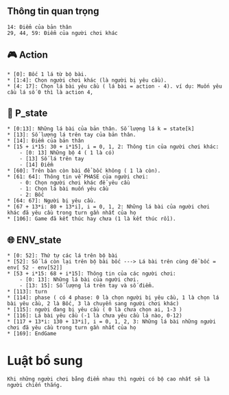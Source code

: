 ##  Thông tin quan trọng
    14: Điểm của bản thân
    29, 44, 59: Điểm của người chơi khác
    
## :video_game: Action
    * [0]: Bốc 1 lá từ bộ bài.
    * [1:4]: Chọn người chơi khác (là người bị yêu cầu).
    * [4: 17]: Chọn lá bài yêu cầu ( lá bài = action - 4). ví dụ: Muốn yêu cầu lá số 0 thì là action 4, 
    
## :bust_in_silhouette: P_state
    * [0:13]: Những lá bài của bản thân. Số lượng lá k = state[k]
    * [13]: Số lượng lá trên tay của bản thân.
    * [14]: Điểm của bản thân
    * [15 + i*15: 30 + i*15], i = 0, 1, 2: Thông tin của người chơi khác:
        - [0: 13] Những bộ 4 ( 1 là có)
        - [13] Số lá trên tay
        - [14] Điểm
    * [60]: Trên bàn còn bài để bốc không ( 1 là còn).
    * [61: 64]: Thông tin về PHASE của người chơi:
        - 0: Chọn người chơi khác để yêu cầu
        - 1: Chọn lá bài muốn yêu cầu
        - 2: Bốc
    * [64: 67]: Người bị yêu cầu.
    * [67 + 13*i: 80 + 13*i], i = 0, 1, 2: Những lá bài của người chơi khác đã yêu cầu trong turn gần nhất của họ
    * [106]: Game đã kết thúc hay chưa (1 là kết thúc rồi).
## :globe_with_meridians: ENV_state
    * [0: 52]: Thứ tự các lá trên bộ bài
    * [52]: Số lá còn lại trên bộ bài bốc ---> Lá bài trên cùng để bốc = env[ 52 - env[52]]
    * [53 + i*15: 68 + i*15]: Thông tin của các người chơi:
        - [0: 13]: Những lá bài của người chơi.
        - [13: 15]: Số lượng lá trên tay và số điểm.
    * [113]: turn
    * [114]: phase ( có 4 phase: 0 là chọn người bị yêu cầu, 1 là chọn lá bài yêu cầu, 2 là Bốc, 3 là chuyển sang người chơi khác)
    * [115]: người đang bị yêu cầu ( 0 là chưa chọn ai, 1-3 )
    * [116]: Lá bài yêu cầu (-1 là chưa yêu cầu lá nào, 0-12)
    * [117 + 13*i: 130 + 13*i], i = 0, 1, 2, 3: Những lá bài những người chơi đã yêu cầu trong turn gần nhất của họ
    * [169]: EndGame
    
# Luật bổ sung
    Khi những người chơi bằng điểm nhau thì người có bộ cao nhất sẽ là người chiến thắng.
